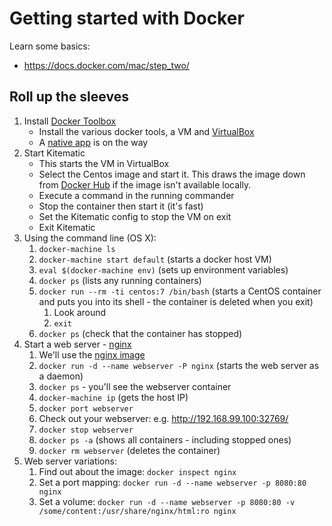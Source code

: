 # Getting started with Docker

Learn some basics:

- https://docs.docker.com/mac/step_two/

## Roll up the sleeves

1. Install [Docker Toolbox](https://www.docker.com/products/docker-toolbox)
    - Install the various docker tools, a VM and [VirtualBox](https://www.virtualbox.org/)
    - A [native app](https://beta.docker.com/) is on the way
2. Start Kitematic
    - This starts the VM in VirtualBox
    - Select the Centos image and start it. This draws the image down from [Docker Hub](https://hub.docker.com/) if the image isn't available locally.
    - Execute a command in the running commander
    - Stop the container then start it (it's fast)
    - Set the Kitematic config to stop the VM on exit
    - Exit Kitematic
3. Using the command line (OS X):
    1. `docker-machine ls`
    1. `docker-machine start default` (starts a docker host VM)
    1. `eval $(docker-machine env)` (sets up environment variables)
    1. `docker ps` (lists any running containers)
    1. `docker run --rm -ti centos:7 /bin/bash` (starts a CentOS container and puts you into its shell - the container is deleted when you exit)
        1. Look around
        1. `exit`
    1. `docker ps` (check that the container has stopped)
4. Start a web server - [nginx](http://nginx.org/en/)
    1. We'll use the [nginx image](https://hub.docker.com/_/nginx/)
    1. `docker run -d --name webserver -P nginx` (starts the web server as a daemon)
    1. `docker ps` - you'll see the webserver container
    1. `docker-machine ip` (gets the host IP)
    1. `docker port webserver`
    1. Check out your webserver: e.g. http://192.168.99.100:32769/
    1. `docker stop webserver`
    1. `docker ps -a` (shows all containers - including stopped ones)
    1. `docker rm webserver` (deletes the container)
5. Web server variations:
    1. Find out about the image: `docker inspect nginx`
    1. Set a port mapping: `docker run -d --name webserver -p 8080:80 nginx`
    1. Set a volume: `docker run -d --name webserver -p 8080:80 -v /some/content:/usr/share/nginx/html:ro nginx`
